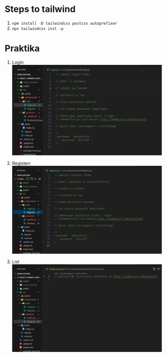 # Steps to tailwind

1. `npm install -D tailwindcss postcss autoprefixer`
2. `npx tailwindcss init -p`

# Praktika

1. Login ![](assets/2024-01-24-12-05-22.png)

2. Registerr ![](assets/2024-01-24-12-08-00.png)

3. List ![](assets/2024-01-24-12-07-36.png)
